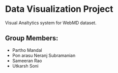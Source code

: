 # Data Visualization Project

Visual Analtytics system for WebMD dataset.

Group Members:
-------------

* Partho Mandal
* Pon arasu Neranj Subramanian
* Sameeran Rao
* Utkarsh Soni

